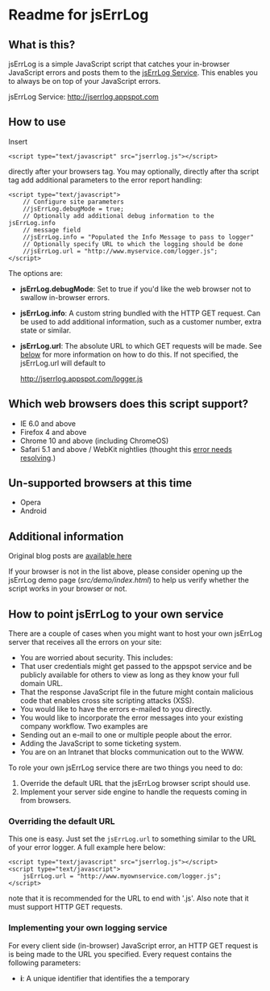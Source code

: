 Readme for jsErrLog
====================

What is this?
-------------
jsErrLog is a simple JavaScript script that catches your in-browser
JavaScript errors and posts them to the
[jsErrLog Service](jserrlog.appspot.com). This enables you to always be on
top of your JavaScript errors.

jsErrLog Service: http://jserrlog.appspot.com

How to use
----------
Insert

    <script type="text/javascript" src="jserrlog.js"></script>

directly after your browsers <head> tag. You may optionally, directly
after tha script tag add additional parameters to the error
report handling:

    <script type="text/javascript">
        // Configure site parameters
        //jsErrLog.debugMode = true;
        // Optionally add additional debug information to the jsErrLog.info
        // message field
        //jsErrLog.info = "Populated the Info Message to pass to logger"
        // Optionally specify URL to which the logging should be done
        //jsErrLog.url = "http://www.myservice.com/logger.js";
    </script>

The options are:

* **jsErrLog.debugMode**: Set to true if you'd like the web browser not
  to swallow in-browser errors.
* **jsErrLog.info**: A custom string bundled with the HTTP GET request.
  Can be used to add additional information, such as a customer number,
  extra state or similar.
* **jsErrLog.url**: The absolute URL to which GET requests will be made. See
  [below](#yourownservice) for more information on how to do this. If not
  specified, the jsErrLog.url will default to

    http://jserrlog.appspot.com/logger.js

Which web browsers does this script support?
--------------------------------------------
* IE 6.0 and above
* Firefox 4 and above
* Chrome 10 and above (including ChromeOS)
* Safari 5.1 and above / WebKit nightlies (thought this [error needs resolving](https://bugs.webkit.org/show_bug.cgi?id=63506).)

Un-supported browsers at this time
----------------------------------
* Opera
* Android

Additional information
----------------------
Original blog posts are [available here](http://post.offbeatmammal.com/tag/jserrlog)

If your browser is not in the list above, please consider opening up the
jsErrLog demo page (_src/demo/index.html_) to help us verify whether the
script works in your browser or not.

How to point jsErrLog to your own service<a name="yourownservice"/>
-----------------------------------------
There are a couple of cases when you might want to host your own jsErrLog
server that receives all the errors on your site:

* You are worried about security. This includes:
 * That user credentials might get passed to the appspot service and be
   publicly available for others to view as long as they know your full domain
   URL.
 * That the response JavaScript file in the future might contain malicious code
   that enables cross site scripting attacks (XSS).
* You would like to have the errors e-mailed to you directly.
* You would like to incorporate the error messages into your existing company
  workflow. Two examples are
 * Sending out an e-mail to one or multiple people about the error.
 * Adding the JavaScript to some ticketing system.
* You are on an Intranet that blocks communication out to the WWW.

To role your own jsErrLog service there are two things you need to do:

1. Override the default URL that the jsErrLog browser script should use.
2. Implement your server side engine to handle the requests coming in from
   browsers.

### Overriding the default URL

This one is easy. Just set the <code>jsErrLog.url</code> to something similar
to the URL of your error logger. A full example here below:

    <script type="text/javascript" src="jserrlog.js"></script>
    <script type="text/javascript">
        jsErrLog.url = "http://www.myownservice.com/logger.js";
    </script>
    
note that it is recommended for the URL to end with '.js'. Also note that it
must support HTTP GET requests.

### Implementing your own logging service

For every client side (in-browser) JavaScript error, an HTTP GET request is
is being made to the URL you specified. Every request contains the following
parameters:

* **i**: A unique identifier that identifies the a temporary
  <code><script /></code> tag added to your <code><head> … </head></code>. This
  identifier is used in the response back to the client. See more on this
  below.
* **sn**: The <code>document.URL</code> at which the error occured.
* **fl**: The JavaScript file in which the error occurred.
* **ln**: The line number in which the **fl** on which the error occurred.
* **err**: A string describing the error.
* **ui**: A (most certainly) unique string for your error message. It is being
  generated according to [RFC 4112, section 4.4][RFC4112].
* **info**: The optionally specified <code>jsErrLog.info</code> string set when
  loading the page.
  
[RFC4112]: http://www.ietf.org/rfc/rfc4122.txt

The response given by your service ***must be valid JavaScript***. This is
*very* important, as it otherwise might lead to a flood of requests coming in
as one JavaScript yields another one (and each one a new request).

Generally it is good to clean up in the client's DOM. This is done by adding
the following line in your response body:

    jsErrLog.removeScript(<?=$_GET['i']?>);

where <code><?=$_GET['i']?></code> (which is PHP) can be substituted with your
language specific way of extracting the value of the GET parameter
<code>i</code>.

You may also add additional JavaScript in your response if you want to. You
could for example show a simple <code>alert(…)</code> box telling the user that
the error has been logged and that you are looking into it. However, do not
that the alert box might pop up multiple times being both annoying and/or
making the browser unusable if stuck in a bad loop. Another option would be to
have a 'soft popup' show up in the client's web interface.

Also, note that not JavaScript errors will always be errors that the user will
notice. Maybe he/she will never click on the button that would trigger the
broken callback function etcetera.

Contribute
----------
This project can be forked on Github. Please issue pull requests from
feature branches.
